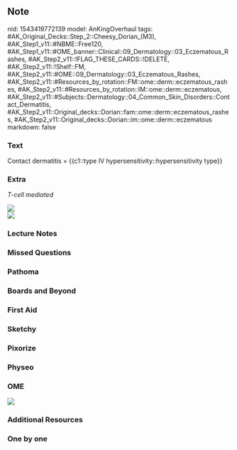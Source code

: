 ## Note
nid: 1543419772139
model: AnKingOverhaul
tags: #AK_Original_Decks::Step_2::Cheesy_Dorian_(M3), #AK_Step1_v11::#NBME::Free120, #AK_Step1_v11::#OME_banner::Clinical::09_Dermatology::03_Eczematous_Rashes, #AK_Step2_v11::!FLAG_THESE_CARDS::!DELETE, #AK_Step2_v11::!Shelf::FM, #AK_Step2_v11::#OME::09_Dermatology::03_Eczematous_Rashes, #AK_Step2_v11::#Resources_by_rotation::FM::ome::derm::eczematous_rashes, #AK_Step2_v11::#Resources_by_rotation::IM::ome::derm::eczematous, #AK_Step2_v11::#Subjects::Dermatology::04_Common_Skin_Disorders::Contact_Dermatitis, #AK_Step2_v11::Original_decks::Dorian::fam::ome::derm::eczematous_rashes, #AK_Step2_v11::Original_decks::Dorian::im::ome::derm::eczematous
markdown: false

### Text
Contact dermatitis = {{c1::type IV hypersensitivity::hypersensitivity type}}

### Extra
<i>T-cell mediated</i>
<div></div><img src="paste-153699699654659.jpg">
<div>
  <i><img src="paste-111931142701057_1481924269089.jpg"></i>
</div>

### Lecture Notes


### Missed Questions


### Pathoma


### Boards and Beyond


### First Aid


### Sketchy


### Pixorize


### Physeo


### OME
<div class="ome-widget">
  <a href=
  "https://onlinemeded.org/spa/dermatology/eczematous-rashes/acquire?ref=anki">
  <img src="_OME_AnkiFlashcards_Lesson_5.png"></a>
</div>

### Additional Resources


### One by one

